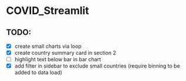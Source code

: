 # COVID_Streamlit

## TODO:
- [x] create small charts via loop
- [x] create country summary card in section 2
- [ ] highlight text below bar in bar chart
- [x] add filter in sidebar to exclude small countries (require binning to be added to data load)
